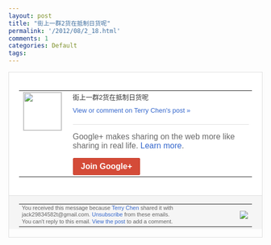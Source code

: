 ```yaml
---
layout: post
title: "街上一群2货在抵制日货呢"
permalink: '/2012/08/2_18.html'
comments: 1
categories: Default
tags: 
---
```

<div style="border:solid 1px #dfdfdf;color:#686868;font:13px Arial"><div style="background-color:#fff;padding:20px;"><table cellpadding="0" cellspacing="0"><tr><td style="padding-right:15px;vertical-align:top"><a href="https://plus.google.com/_/notifications/emlink?emrecipient=110200756825219614165&amp;emid=CMCY8LSC87ECFURRcAodjh8AAA&amp;path=%2F108643996575278738906&amp;dt=1345356203561&amp;uob=8"><img height="75" src="https://lh3.googleusercontent.com/-KKRGTyJ5Bl0/AAAAAAAAAAI/AAAAAAAAEEY/jllxqER5dCk/s75-c-k-a/photo.jpg" style="border:solid 1px #cccccc;" width="75"/></a></td><td style="width:578px;color:#333;font:13px Arial;vertical-align:top"><div style="padding-bottom:10px">街上一群2货在抵制日货呢</div><a href="https://plus.google.com/_/notifications/emlink?emrecipient=110200756825219614165&amp;emid=CMCY8LSC87ECFURRcAodjh8AAA&amp;path=%2F108643996575278738906%2Fposts%2FJYVubfdhTxU%3Fgpinv%3DAMIXal-_FAaFBzHgELmW89_QWLK56olDUGkXYhX4Obxw-cqvoyzn8iYXcd3oBlevwclAnt4wMmyb0frPh1ppOsVgMmo5bs7Qrh4nBKhzS_myPL77vZELbsY&amp;dt=1345356203561&amp;uob=8" style="color:#3366CC;text-decoration:none">View or comment on Terry Chen's post »</a><div style="margin-top:20px;border-top:solid 1px #dfdfdf"><div style="padding:15px 0;color:#686868;font:16px Arial">Google+ makes sharing on the web more like sharing in real life. <a href="http://www.google.com/+/learnmore/" style="color:#3366CC;text-decoration:none">Learn more</a>.</div><a href="https://plus.google.com/_/notifications/emlink?emrecipient=110200756825219614165&amp;emid=CMCY8LSC87ECFURRcAodjh8AAA&amp;path=%2F%3Fgpinv%3DAMIXal-_FAaFBzHgELmW89_QWLK56olDUGkXYhX4Obxw-cqvoyzn8iYXcd3oBlevwclAnt4wMmyb0frPh1ppOsVgMmo5bs7Qrh4nBKhzS_myPL77vZELbsY&amp;dt=1345356203561&amp;uob=8" style="display:inline-block;padding:7px 15px;background-color:#d44b38; color:#fff;font-size:16px; font-weight:bold;border-radius:2px;-webkit-border-radius:2px; -moz-border-radius:2px;border:solid 1px #c43b28; white-space:nowrap;text-decoration:none">Join Google+</a></div></td></tr></table></div><div style="border-top:solid 1px #dfdfdf;padding:0 20px; background-color:#f5f5f5"><table cellpadding="0" cellspacing="0" style="height:50px"><tbody><tr><td style="vertical-align:middle;width:100%; color:#636363;font:11px Arial; line-height:120%">You received this message because <a href="https://plus.google.com/_/notifications/emlink?emrecipient=110200756825219614165&amp;emid=CMCY8LSC87ECFURRcAodjh8AAA&amp;path=%2F108643996575278738906%3Fgpinv%3DAMIXal-_FAaFBzHgELmW89_QWLK56olDUGkXYhX4Obxw-cqvoyzn8iYXcd3oBlevwclAnt4wMmyb0frPh1ppOsVgMmo5bs7Qrh4nBKhzS_myPL77vZELbsY&amp;dt=1345356203561&amp;uob=8" style="color:#3366CC;text-decoration:none">Terry Chen</a> shared it with jack29834582t@gmail.com. <a href="https://plus.google.com/_/notifications/emlink?emrecipient=110200756825219614165&amp;emid=CMCY8LSC87ECFURRcAodjh8AAA&amp;path=%2F_%2Fnonplus%2Femailsettings%3Fgpinv%3DAMIXal-_FAaFBzHgELmW89_QWLK56olDUGkXYhX4Obxw-cqvoyzn8iYXcd3oBlevwclAnt4wMmyb0frPh1ppOsVgMmo5bs7Qrh4nBKhzS_myPL77vZELbsY%26est%3DADH5u8XA50jxOP3MFTjK0VePtQuzUFZcPJAdBBV7aypfsBmPkRNw1GKAMGPuX1srWBASW87LV3c0tShPl9Zy30T5u07JdmncUmEltYq4vr6USitYRXgfpEoWoj5MMvlzvpCRCTrFxBtfK5g3wA7Fs8JzP7-hYb7clw&amp;dt=1345356203561&amp;uob=8" style="color:#3366CC;text-decoration:none">Unsubscribe</a> from these emails.<br/>You can't reply to this email. <a href="https://plus.google.com/_/notifications/emlink?emrecipient=110200756825219614165&amp;emid=CMCY8LSC87ECFURRcAodjh8AAA&amp;path=%2F108643996575278738906%2Fposts%2FJYVubfdhTxU%3Fgpinv%3DAMIXal-_FAaFBzHgELmW89_QWLK56olDUGkXYhX4Obxw-cqvoyzn8iYXcd3oBlevwclAnt4wMmyb0frPh1ppOsVgMmo5bs7Qrh4nBKhzS_myPL77vZELbsY&amp;dt=1345356203561&amp;uob=8" style="color:#3366CC;text-decoration:none">View the post</a> to add a comment.<br/></td><td><img src="https://ssl.gstatic.com/s2/oz/images/notifications/logo/google-plus-6617a72bb36cc548861652780c9e6ff1.png"/></td></tr></tbody></table></div></div>